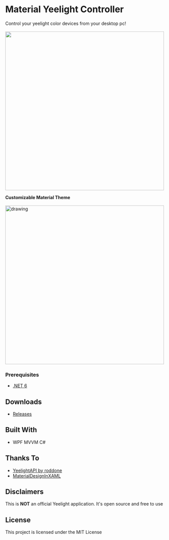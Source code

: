 # Material Yeelight Controller

Control your yeelight color devices from your desktop pc!
</br>
</br>
<img src="https://i.postimg.cc/gJBLXg2k/ye.jpg" width=500/>

<b>Customizable Material Theme</b>
<br>
<br>
<img src="https://i.postimg.cc/C53ZJd83/ye2.jpg" alt="drawing" width="500"/>

### Prerequisites



* [.NET 6](https://dotnet.microsoft.com/en-us/download/dotnet/6.0)




## Downloads

* [Releases](https://github.com/ffotopoulos/MaterialYeelightController/releases)


## Built With

* WPF MVVM  C#

## Thanks To
* [YeelightAPI by roddone](https://github.com/roddone/YeelightAPI)
* [MaterialDesignInXAML](https://github.com/MaterialDesignInXAML/MaterialDesignInXamlToolkit)

## Disclaimers
This is <b>NOT</b> an official Yeelight application. It's open source and free to use

## License

This project is licensed under the MIT License
